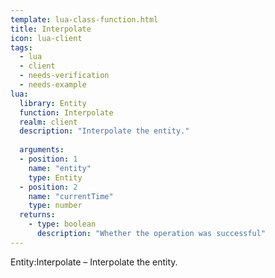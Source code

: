 ```yaml
---
template: lua-class-function.html
title: Interpolate
icon: lua-client
tags:
  - lua
  - client
  - needs-verification
  - needs-example
lua:
  library: Entity
  function: Interpolate
  realm: client
  description: "Interpolate the entity."
  
  arguments:
  - position: 1
    name: "entity"
    type: Entity
  - position: 2
    name: "currentTime"
    type: number
  returns:
    - type: boolean
      description: "Whether the operation was successful"
---
```


<div class="lua__search__keywords">
Entity:Interpolate &#x2013; Interpolate the entity.
</div>
